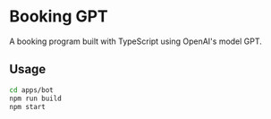 # Booking GPT

A booking program built with TypeScript using OpenAI's model GPT.

## Usage
```bash
cd apps/bot
npm run build
npm start
```